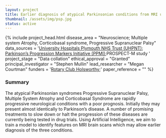 ```yaml
---
layout: project
title: Earlier diagnosis of atypical Parkinsonian conditions from MRI using machine learning 
thumbnail: /assets/img/psp.jpg
status: active
---
```

{% include project_head.html 
disease_area = "Neuroscience; Multiple system Atrophy, Corticobasal syndrome, Progressive Supranuclear Palsy"
data_sources = 
'<a href="https://www.plymouthhospitals.nhs.uk/">University Hospitals Plymouth NHS Trust (UHPNT)</a>;
<a href="https://www.ppmi-info.org/">Parkinson’s Progression Markers Initiative (PPMI)</a>;PROSPECT-M study
'
project_stage = "Data collation"
ethical_approval = "Granted"
principal_investigator = "Stephen Mullin"
lead_researcher = "Megan Courtman"
funders = '<a href="https://www.rotary-ribi.org/clubs/homepage.php?ClubID=1038">Rotary Club Holsworthy</a>;' 
paper_reference = ""
%}


### Summary
The atypical Parkinsonian syndromes Progressive Supranuclear Palsy, Multiple System Atrophy and Corticobasal Syndrome are rapidly progressive neurological conditions with a poor prognosis. Initially they may present almost identically to Parkinson’s disease. A number of promising treatments to slow down or halt the progression of these diseases are currently being tested in drug trials. Using Artificial Intelligence, we aim to train a model to identify features on MRI brain scans which may allow earlier diagnosis of the three conditions.  



